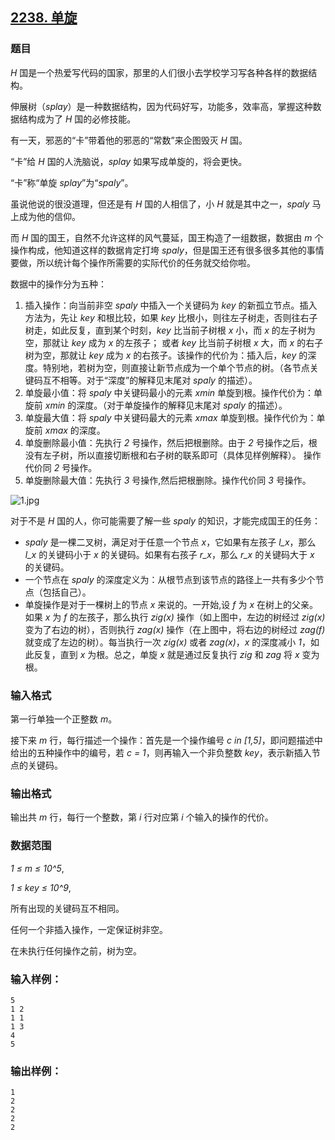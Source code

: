 ## [2238. 单旋](https://www.acwing.com/problem/content/2240/)

### 题目

*H* 国是一个热爱写代码的国家，那里的人们很小去学校学习写各种各样的数据结构。

伸展树（*splay*）是一种数据结构，因为代码好写，功能多，效率高，掌握这种数据结构成为了 *H* 国的必修技能。

有一天，邪恶的“卡”带着他的邪恶的“常数”来企图毁灭 *H* 国。

“卡”给 *H* 国的人洗脑说，*splay* 如果写成单旋的，将会更快。

“卡”称“单旋 *splay*”为“*spaly*”。

虽说他说的很没道理，但还是有 *H* 国的人相信了，小 *H* 就是其中之一，*spaly* 马上成为他的信仰。

而 *H* 国的国王，自然不允许这样的风气蔓延，国王构造了一组数据，数据由 *m* 个操作构成，他知道这样的数据肯定打垮 *spaly*，但是国王还有很多很多其他的事情要做，所以统计每个操作所需要的实际代价的任务就交给你啦。

数据中的操作分为五种：

1. 插入操作：向当前非空 *spaly* 中插入一个关键码为 *key* 的新孤立节点。插入方法为，先让 *key* 和根比较，如果 *key* 比根小，则往左子树走，否则往右子树走，如此反复，直到某个时刻，*key* 比当前子树根 *x* 小，而 *x* 的左子树为空，那就让 *key* 成为 *x* 的左孩子； 或者 *key* 比当前子树根 *x* 大，而 *x* 的右子树为空，那就让 *key* 成为 *x* 的右孩子。该操作的代价为：插入后，*key* 的深度。特别地，若树为空，则直接让新节点成为一个单个节点的树。（各节点关键码互不相等。对于“深度”的解释见末尾对 *spaly* 的描述）。
2. 单旋最小值：将 *spaly* 中关键码最小的元素 *xmin* 单旋到根。操作代价为：单旋前 *xmin* 的深度。（对于单旋操作的解释见末尾对 *spaly* 的描述）。
3. 单旋最大值：将 *spaly* 中关键码最大的元素 *xmax* 单旋到根。操作代价为：单旋前 *xmax* 的深度。
4. 单旋删除最小值：先执行 *2* 号操作，然后把根删除。由于 *2* 号操作之后，根没有左子树，所以直接切断根和右子树的联系即可（具体见样例解释）。 操作代价同 *2* 号操作。
5. 单旋删除最大值：先执行 *3* 号操作,然后把根删除。操作代价同 *3* 号操作。

 ![1.jpg](https://cdn.acwing.com/media/article/image/2020/08/03/19_3374ce24d5-1.jpg)

对于不是 *H* 国的人，你可能需要了解一些 *spaly* 的知识，才能完成国王的任务：

- *spaly* 是一棵二叉树，满足对于任意一个节点 *x*，它如果有左孩子 *l_x*，那么 *l_x* 的关键码小于 *x* 的关键码。如果有右孩子 *r_x*，那么 *r_x* 的关键码大于 *x* 的关键码。
- 一个节点在 *spaly* 的深度定义为：从根节点到该节点的路径上一共有多少个节点（包括自己）。
- 单旋操作是对于一棵树上的节点 *x* 来说的。一开始,设 *f* 为 *x* 在树上的父亲。如果 *x* 为 *f* 的左孩子，那么执行 *zig(x)* 操作（如上图中，左边的树经过 *zig(x)* 变为了右边的树），否则执行 *zag(x)* 操作（在上图中，将右边的树经过 *zag(f)* 就变成了左边的树）。每当执行一次 *zig(x)* 或者 *zag(x)*，*x* 的深度减小 *1*，如此反复，直到 *x* 为根。总之，单旋 *x* 就是通过反复执行 *zig* 和 *zag* 将 *x* 变为根。

### 输入格式

第一行单独一个正整数 *m*。

接下来 *m* 行，每行描述一个操作：首先是一个操作编号 *c in [1,5]*，即问题描述中给出的五种操作中的编号，若 *c = 1*，则再输入一个非负整数 *key*，表示新插入节点的关键码。

### 输出格式

输出共 *m* 行，每行一个整数，第 *i* 行对应第 *i* 个输入的操作的代价。

### 数据范围

*1 ≤ m ≤ 10^5*,

*1 ≤ key ≤ 10^9*,

所有出现的关键码互不相同。

任何一个非插入操作，一定保证树非空。

在未执行任何操作之前，树为空。

### 输入样例：

```
5
1 2
1 1
1 3
4
5
```

### 输出样例：

```
1
2
2
2
2
```

